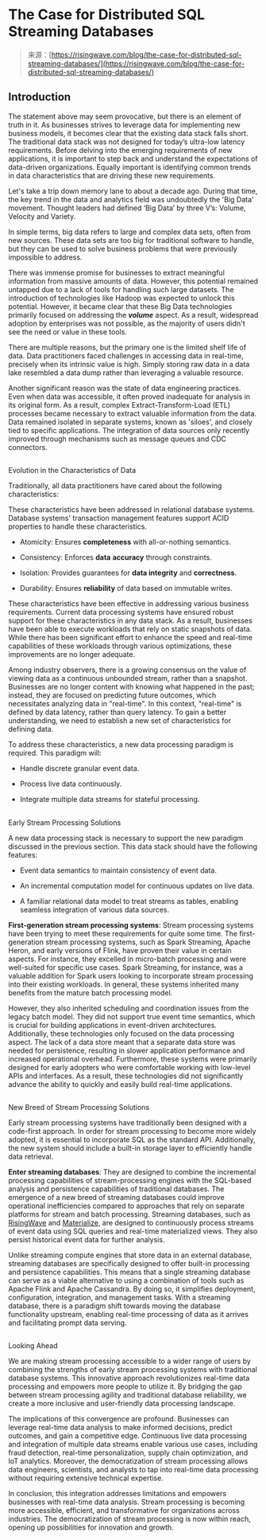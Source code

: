 <!--yml
category: 未分类
date: 2024-05-27 14:30:31
-->

# The Case for Distributed SQL Streaming Databases

> 来源：[https://risingwave.com/blog/the-case-for-distributed-sql-streaming-databases/](https://risingwave.com/blog/the-case-for-distributed-sql-streaming-databases/)

## Introduction

The statement above may seem provocative, but there is an element of truth in it. As businesses strives to leverage data for implementing new business models, it becomes clear that the existing data stack falls short. The traditional data stack was not designed for today’s ultra-low latency requirements. Before delving into the emerging requirements of new applications, it is important to step back and understand the expectations of data-driven organizations. Equally important is identifying common trends in data characteristics that are driving these new requirements.

Let's take a trip down memory lane to about a decade ago. During that time, the key trend in the data and analytics field was undoubtedly the 'Big Data' movement. Thought leaders had defined ‘Big Data’ by three V’s: Volume, Velocity and Variety.

In simple terms, big data refers to large and complex data sets, often from new sources. These data sets are too big for traditional software to handle, but they can be used to solve business problems that were previously impossible to address.

There was immense promise for businesses to extract meaningful information from massive amounts of data. However, this potential remained untapped due to a lack of tools for handling such large datasets. The introduction of technologies like Hadoop was expected to unlock this potential. However, it became clear that these Big Data technologies primarily focused on addressing the ***volume*** aspect. As a result, widespread adoption by enterprises was not possible, as the majority of users didn't see the need or value in these tools.

There are multiple reasons, but the primary one is the limited shelf life of data. Data practitioners faced challenges in accessing data in real-time, precisely when its intrinsic value is high. Simply storing raw data in a data lake resembled a data dump rather than leveraging a valuable resource.

Another significant reason was the state of data engineering practices. Even when data was accessible, it often proved inadequate for analysis in its original form. As a result, complex Extract-Transform-Load (ETL) processes became necessary to extract valuable information from the data. Data remained isolated in separate systems, known as 'siloes', and closely tied to specific applications. The integration of data sources only recently improved through mechanisms such as message queues and CDC connectors.

## 
Evolution in the Characteristics of Data

Traditionally, all data practitioners have cared about the following characteristics:

These characteristics have been addressed in relational database systems. Database systems' transaction management features support ACID properties to handle these characteristics.

*   Atomicity: Ensures **completeness** with all-or-nothing semantics.

*   Consistency: Enforces **data** **accuracy** through constraints.

*   Isolation: Provides guarantees for **data integrity** and **correctness**.

*   Durability: Ensures **reliability** of data based on immutable writes.

These characteristics have been effective in addressing various business requirements. Current data processing systems have ensured robust support for these characteristics in any data stack. As a result, businesses have been able to execute workloads that rely on static snapshots of data. While there has been significant effort to enhance the speed and real-time capabilities of these workloads through various optimizations, these improvements are no longer adequate.

Among industry observers, there is a growing consensus on the value of viewing data as a continuous unbounded stream, rather than a snapshot. Businesses are no longer content with knowing what happened in the past; instead, they are focused on predicting future outcomes, which necessitates analyzing data in "real-time". In this context, "real-time" is defined by data latency, rather than query latency. To gain a better understanding, we need to establish a new set of characteristics for defining data.

To address these characteristics, a new data processing paradigm is required. This paradigm will:

*   Handle discrete granular event data.

*   Process live data continuously.

*   Integrate multiple data streams for stateful processing.

## 
Early Stream Processing Solutions

A new data processing stack is necessary to support the new paradigm discussed in the previous section. This data stack should have the following features:

*   Event data semantics to maintain consistency of event data.

*   An incremental computation model for continuous updates on live data.

*   A familiar relational data model to treat streams as tables, enabling seamless integration of various data sources.

**First-generation stream processing systems**: Stream processing systems have been trying to meet these requirements for quite some time. The first-generation stream processing systems, such as Spark Streaming, Apache Heron, and early versions of Flink, have proven their value in certain aspects. For instance, they excelled in micro-batch processing and were well-suited for specific use cases. Spark Streaming, for instance, was a valuable addition for Spark users looking to incorporate stream processing into their existing workloads. In general, these systems inherited many benefits from the mature batch processing model.

However, they also inherited scheduling and coordination issues from the legacy batch model. They did not support true event time semantics, which is crucial for building applications in event-driven architectures. Additionally, these technologies only focused on the data processing aspect. The lack of a data store meant that a separate data store was needed for persistence, resulting in slower application performance and increased operational overhead. Furthermore, these systems were primarily designed for early adopters who were comfortable working with low-level APIs and interfaces. As a result, these technologies did not significantly advance the ability to quickly and easily build real-time applications.

## 
New Breed of Stream Processing Solutions

Early stream processing systems have traditionally been designed with a code-first approach. In order for stream processing to become more widely adopted, it is essential to incorporate SQL as the standard API. Additionally, the new system should include a built-in storage layer to efficiently handle data retrieval.

**Enter streaming databases**: They are designed to combine the incremental processing capabilities of stream-processing engines with the SQL-based analysis and persistence capabilities of traditional databases. The emergence of a new breed of streaming databases could improve operational inefficiencies compared to approaches that rely on separate platforms for stream and batch processing. Streaming databases, such as [RisingWave](https://www.risingwave.com/) and [Materialize](https://materialize.com/), are designed to continuously process streams of event data using SQL queries and real-time materialized views. They also persist historical event data for further analysis.

Unlike streaming compute engines that store data in an external database, streaming databases are specifically designed to offer built-in processing and persistence capabilities. This means that a single streaming database can serve as a viable alternative to using a combination of tools such as Apache Flink and Apache Cassandra. By doing so, it simplifies deployment, configuration, integration, and management tasks. With a streaming database, there is a paradigm shift towards moving the database functionality upstream, enabling real-time processing of data as it arrives and facilitating prompt data serving.

## 
Looking Ahead

We are making stream processing accessible to a wider range of users by combining the strengths of early stream processing systems with traditional database systems. This innovative approach revolutionizes real-time data processing and empowers more people to utilize it. By bridging the gap between stream processing agility and traditional database reliability, we create a more inclusive and user-friendly data processing landscape.

The implications of this convergence are profound. Businesses can leverage real-time data analysis to make informed decisions, predict outcomes, and gain a competitive edge. Continuous live data processing and integration of multiple data streams enable various use cases, including fraud detection, real-time personalization, supply chain optimization, and IoT analytics. Moreover, the democratization of stream processing allows data engineers, scientists, and analysts to tap into real-time data processing without requiring extensive technical expertise.

In conclusion, this integration addresses limitations and empowers businesses with real-time data analysis. Stream processing is becoming more accessible, efficient, and transformative for organizations across industries. The democratization of stream processing is now within reach, opening up possibilities for innovation and growth.